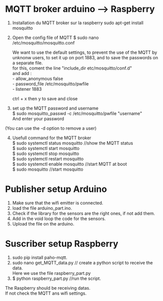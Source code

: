 # MQTT broker arduino --> Raspberry

1. Installation du MQTT broker sur la raspberry
	sudo apt-get install mosquitto
	
2. Open the config file of MQTT 
	$ sudo nano /etc/mosquitto/mosquitto.conf
	
	We want to use the default settings, to prevent the use of the MQTT by unknonw users, to set it up on port 1883, and to save the passwords on a separate file.  
	for this, coment the line "include_dir etc/mosquitto/conf.d"  
	and add :  
		- allow_anonymous false  
		- password_file /etc/mosquitto/pwfile  
		- listener 1883
	
	ctrl + x then y to save and close
	
3. set up the MQTT password and username  
	$ sudo mosquitto_passwd -c /etc/mosquitto/pwfile "username"  
	And enter your password

(You can use the -d option to remove a user)

4. Usefull command for the MQTT broker  
	$ sudo systemctl status mosquitto   //show the MQTT status  
	$ sudo systemctl start mosquitto  
	$ sudo systemctl stop mosquitto  
	$ sudo systemctl restart mosquitto  
	$ sudo systemctl enable mosquitto  //start MQTT at boot  
	$ sudo mosquitto //start mosquitto
	
# Publisher setup Arduino

1. Make sure that the wifi emitter is connected.  
2. load the file arduino_part.ino.  
3. Check if the library for the sensors are the right ones, if not add them.  
4. Add in the void loop the code for the sensors.  
5. Upload the file on the arduino.

# Suscriber setup Raspberry

1. sudo pip install paho-mqtt.  
2. sudo nano get_MQTT_data.py // create a python script to receive the data.  
	Here we use the file raspberry_part.py  
3. $ python raspberry_part.py  //run the script.  

The Raspberry should be receiving datas.  
If not check the MQTT ans wifi settings.
